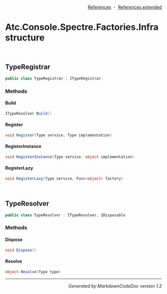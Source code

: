 <div style='text-align: right'>

[References](Index.md)&nbsp;&nbsp;-&nbsp;&nbsp;[References extended](IndexExtended.md)
</div>

# Atc.Console.Spectre.Factories.Infrastructure

<br />


## TypeRegistrar

```csharp
public class TypeRegistrar : ITypeRegistrar
```

### Methods


#### Build

```csharp
ITypeResolver Build()
```
#### Register

```csharp
void Register(Type service, Type implementation)
```
#### RegisterInstance

```csharp
void RegisterInstance(Type service, object implementation)
```
#### RegisterLazy

```csharp
void RegisterLazy(Type service, Func<object> factory)
```

<br />


## TypeResolver

```csharp
public class TypeResolver : ITypeResolver, IDisposable
```

### Methods


#### Dispose

```csharp
void Dispose()
```
#### Resolve

```csharp
object Resolve(Type type)
```
<hr /><div style='text-align: right'><i>Generated by MarkdownCodeDoc version 1.2</i></div>
